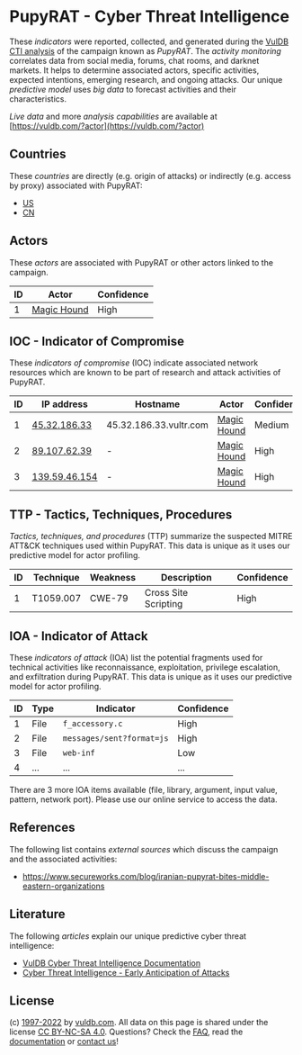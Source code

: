 # PupyRAT - Cyber Threat Intelligence

These _indicators_ were reported, collected, and generated during the [VulDB CTI analysis](https://vuldb.com/?kb.cti) of the campaign known as _PupyRAT_. The _activity monitoring_ correlates data from social media, forums, chat rooms, and darknet markets. It helps to determine associated actors, specific activities, expected intentions, emerging research, and ongoing attacks. Our unique _predictive model_ uses _big data_ to forecast activities and their characteristics.

_Live data_ and more _analysis capabilities_ are available at [https://vuldb.com/?actor](https://vuldb.com/?actor)

## Countries

These _countries_ are directly (e.g. origin of attacks) or indirectly (e.g. access by proxy) associated with PupyRAT:

* [US](https://vuldb.com/?country.us)
* [CN](https://vuldb.com/?country.cn)

## Actors

These _actors_ are associated with PupyRAT or other actors linked to the campaign.

ID | Actor | Confidence
-- | ----- | ----------
1 | [Magic Hound](https://vuldb.com/?actor.magic_hound) | High

## IOC - Indicator of Compromise

These _indicators of compromise_ (IOC) indicate associated network resources which are known to be part of research and attack activities of PupyRAT.

ID | IP address | Hostname | Actor | Confidence
-- | ---------- | -------- | ----- | ----------
1 | [45.32.186.33](https://vuldb.com/?ip.45.32.186.33) | 45.32.186.33.vultr.com | [Magic Hound](https://vuldb.com/?actor.magic_hound) | Medium
2 | [89.107.62.39](https://vuldb.com/?ip.89.107.62.39) | - | [Magic Hound](https://vuldb.com/?actor.magic_hound) | High
3 | [139.59.46.154](https://vuldb.com/?ip.139.59.46.154) | - | [Magic Hound](https://vuldb.com/?actor.magic_hound) | High

## TTP - Tactics, Techniques, Procedures

_Tactics, techniques, and procedures_ (TTP) summarize the suspected MITRE ATT&CK techniques used within PupyRAT. This data is unique as it uses our predictive model for actor profiling.

ID | Technique | Weakness | Description | Confidence
-- | --------- | -------- | ----------- | ----------
1 | T1059.007 | CWE-79 | Cross Site Scripting | High

## IOA - Indicator of Attack

These _indicators of attack_ (IOA) list the potential fragments used for technical activities like reconnaissance, exploitation, privilege escalation, and exfiltration during PupyRAT. This data is unique as it uses our predictive model for actor profiling.

ID | Type | Indicator | Confidence
-- | ---- | --------- | ----------
1 | File | `f_accessory.c` | High
2 | File | `messages/sent?format=js` | High
3 | File | `web-inf` | Low
4 | ... | ... | ...

There are 3 more IOA items available (file, library, argument, input value, pattern, network port). Please use our online service to access the data.

## References

The following list contains _external sources_ which discuss the campaign and the associated activities:

* https://www.secureworks.com/blog/iranian-pupyrat-bites-middle-eastern-organizations

## Literature

The following _articles_ explain our unique predictive cyber threat intelligence:

* [VulDB Cyber Threat Intelligence Documentation](https://vuldb.com/?kb.cti)
* [Cyber Threat Intelligence - Early Anticipation of Attacks](https://www.scip.ch/en/?labs.20201022)

## License

(c) [1997-2022](https://vuldb.com/?kb.changelog) by [vuldb.com](https://vuldb.com/?kb.about). All data on this page is shared under the license [CC BY-NC-SA 4.0](https://creativecommons.org/licenses/by-nc-sa/4.0/). Questions? Check the [FAQ](https://vuldb.com/?kb.faq), read the [documentation](https://vuldb.com/?kb) or [contact us](https://vuldb.com/?contact)!
